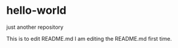 # hello-world
just another repository

This is to edit README.md
I am editing the README.md first time.
